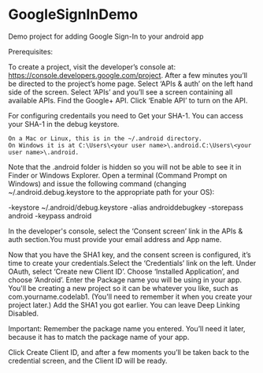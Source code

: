 # GoogleSignInDemo
Demo project for adding Google Sign-In to your android app

Prerequisites:

To create a project, visit the developer’s console at: https://console.developers.google.com/project. After a few minutes you’ll be directed to the project’s home page.
Select ‘APIs & auth’ on the left hand side of the screen. Select ‘APIs’ and you’ll see a screen containing all available APIs.
Find the Google+ API. Click ‘Enable API’ to turn on the API. 

For configuring credentails you need to Get your SHA-1. You can access your SHA-1 in the debug keystore.

    On a Mac or Linux, this is in the ~/.android directory.
    On Windows it is at C:\Users\<your user name>\.android.C:\Users\<your user name>\.android.

Note that the .android folder is hidden so you will not be able to see it in Finder or Windows Explorer. Open a terminal (Command Prompt on Windows) and issue the following command (changing ~/.android.debug.keystore to the appropriate path for your OS):

-keystore ~/.android/debug.keystore -alias androiddebugkey -storepass android -keypass android

In the developer's console, select the ‘Consent screen’ link in the APIs & auth section.You must provide your email address and App name.


Now that you have the SHA1 key, and the consent screen is configured, it’s time to create your credentials.Select the ‘Credentials’ link on the left. Under OAuth, select ‘Create new Client ID’. Choose ‘Installed Application’, and choose ‘Android’. Enter the Package name you will be using in your app. You'll be creating a new project so it can be whatever you like, such as com.yourname.codelab1. (You'll need to remember it when you create your project later.)
Add the SHA1 you got earlier. You can leave Deep Linking Disabled.

Important: Remember the package name you entered. You’ll need it later, because it has to match the package name of your app.

Click Create Client ID, and after a few moments you’ll be taken back to the credential screen, and the Client ID will be ready.



